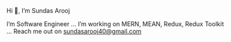 Hi 👋, I’m Sundas Arooj

I’m Software Engineer ...
I’m working on MERN, MEAN, Redux, Redux Toolkit ...
Reach me out on sundasarooj40@gmail.com 
